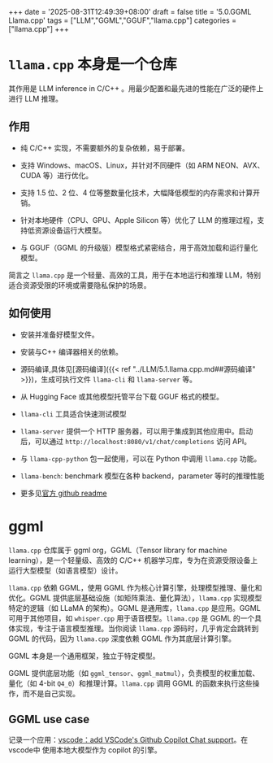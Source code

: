 +++
date = '2025-08-31T12:49:39+08:00'
draft = false
title = '5.0.GGML Llama.cpp'
tags = ["LLM","GGML","GGUF","llama.cpp"]
categories = ["llama.cpp"]
+++


# `llama.cpp` 本身是一个仓库

其作用是 LLM inference in C/C++ 。用最少配置和最先进的性能在广泛的硬件上进行 LLM 推理。


## 作用

- 纯 C/C++ 实现，不需要额外的复杂依赖，易于部署。

- 支持 Windows、macOS、Linux，并针对不同硬件（如 ARM NEON、AVX、CUDA 等）进行优化。

- 支持 1.5 位、2 位、4 位等整数量化技术，大幅降低模型的内存需求和计算开销。

- 针对本地硬件（CPU、GPU、Apple Silicon 等）优化了 LLM 的推理过程，支持低资源设备运行大模型。

- 与 GGUF（GGML 的升级版）模型格式紧密结合，用于高效加载和运行量化模型。

简言之 `llama.cpp` 是一个轻量、高效的工具，用于在本地运行和推理 LLM，特别适合资源受限的环境或需要隐私保护的场景。


## 如何使用

- 安装并准备好模型文件。

- 安装与C++ 编译器相关的依赖。

- 源码编译,具体见[源码编译]({{< ref "../LLM/5.1.llama.cpp.md##源码编译" >}})，生成可执行文件 `llama-cli` 和 `llama-server` 等。

- 从 Hugging Face 或其他模型托管平台下载 GGUF 格式的模型。

- `llama-cli` 工具适合快速测试模型

- `llama-server` 提供一个 HTTP 服务器，可以用于集成到其他应用中。启动后，可以通过 `http://localhost:8080/v1/chat/completions` 访问 API。

- 与 `llama-cpp-python` 包一起使用，可以在 Python 中调用 `llama.cpp` 功能。

- `llama-bench`: benchmark 模型在各种 backend，parameter 等时的推理性能

- 更多见[官方 github readme](https://github.com/ggml-org/llama.cpp?tab=readme-ov-file#llamacpp)


# ggml

`llama.cpp` 仓库属于 ggml org，GGML（Tensor library for machine learning），是一个轻量级、高效的 C/C++ 机器学习库，专为在资源受限设备上运行大型模型（如语言模型）设计。

`llama.cpp` 依赖 GGML，使用 GGML 作为核心计算引擎，处理模型推理、量化和优化。GGML 提供底层基础设施（如矩阵乘法、量化算法），`llama.cpp` 实现模型特定的逻辑（如 LLaMA 的架构）。GGML 是通用库，`llama.cpp` 是应用。GGML 可用于其他项目，如 `whisper.cpp` 用于语音模型。`llama.cpp` 是 GGML 的一个具体实现，专注于语言模型推理。当你阅读 `llama.cpp` 源码时，几乎肯定会跳转到 GGML 的代码，因为 `llama.cpp` 深度依赖 GGML 作为其底层计算引擎。

GGML 本身是一个通用框架，独立于特定模型。

GGML 提供底层功能（如 `ggml_tensor`、`ggml_matmul`），负责模型的权重加载、量化（如 4-bit `Q4_0`）和推理计算。`llama.cpp` 调用 GGML 的函数来执行这些操作，而不是自己实现。


## GGML use case

记录一个应用：[vscode：add VSCode's Github Copilot Chat support](https://github.com/ggml-org/llama.cpp/pull/12896)。在vscode中 使用本地大模型作为 copilot 的引擎。

